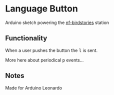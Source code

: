 # Language Button

Arduino sketch powering the [nf-birdstories](https://github.com/unsworn/nf-birdstories) station

## Functionality

When a user pushes the button the <kbd>l</kbd> is sent.

More here about periodical <kbd>p</kbd> events...

## Notes

Made for Arduino Leonardo

